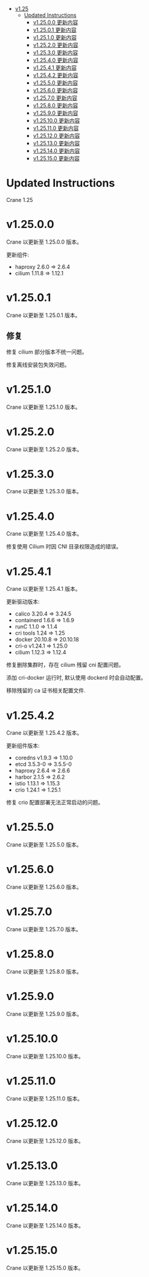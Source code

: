 - [v1.25](#v125)
  - [Updated Instructions](#updated-instructions)
    - [v1.25.0.0 更新内容](#v12500)
    - [v1.25.0.1 更新内容](#v12501)
    - [v1.25.1.0 更新内容](#v12510)
    - [v1.25.2.0 更新内容](#v12520)
    - [v1.25.3.0 更新内容](#v12530)
    - [v1.25.4.0 更新内容](#v12540)
    - [v1.25.4.1 更新内容](#v12541)
    - [v1.25.4.2 更新内容](#v12542)
    - [v1.25.5.0 更新内容](#v12550)
    - [v1.25.6.0 更新内容](#v12560)
    - [v1.25.7.0 更新内容](#v12570)
    - [v1.25.8.0 更新内容](#v12580)
    - [v1.25.9.0 更新内容](#v12590)
    - [v1.25.10.0 更新内容](#v125100)
    - [v1.25.11.0 更新内容](#v125110)
    - [v1.25.12.0 更新内容](#v125120)
    - [v1.25.13.0 更新内容](#v125130)
    - [v1.25.14.0 更新内容](#v125140)
    - [v1.25.15.0 更新内容](#v125150)

# Updated Instructions

Crane 1.25

# v1.25.0.0

Crane 以更新至 1.25.0.0 版本。

更新组件:
  * haproxy 2.6.0 => 2.6.4
  * cilium 1.11.8 => 1.12.1

# v1.25.0.1

Crane 以更新至 1.25.0.1 版本。

## 修复

修复 cilium 部分版本不统一问题。

修复离线安装包失效问题。

# v1.25.1.0

Crane 以更新至 1.25.1.0 版本。

# v1.25.2.0

Crane 以更新至 1.25.2.0 版本。

# v1.25.3.0

Crane 以更新至 1.25.3.0 版本。

# v1.25.4.0

Crane 以更新至 1.25.4.0 版本。

修复使用 Cilium 时因 CNI 目录权限造成的错误。

# v1.25.4.1

Crane 以更新至 1.25.4.1 版本。

更新驱动版本:
  * calico 3.20.4 => 3.24.5
  * containerd 1.6.6 => 1.6.9
  * runC 1.1.0 => 1.1.4
  * cri tools 1.24 => 1.25
  * docker 20.10.8 => 20.10.18
  * cri-o v1.24.1 => 1.25.0
  * cilium 1.12.3 => 1.12.4

修复删除集群时，存在 cilium 残留 cni 配置问题。

添加 cri-docker 运行时, 默认使用 dockerd 时会自动配置。

移除残留的 ca 证书相关配置文件.

# v1.25.4.2

Crane 以更新至 1.25.4.2 版本。

更新组件版本:
  * coredns v1.9.3 => 1.10.0
  * etcd 3.5.3-0 => 3.5.5-0
  * haproxy 2.6.4 => 2.6.6
  * harbor 2.1.5 => 2.6.2
  * istio 1.13.1 => 1.15.3
  * crio 1.24.1 => 1.25.1

修复 crio 配置部署无法正常启动的问题。

# v1.25.5.0

Crane 以更新至 1.25.5.0 版本。

# v1.25.6.0

Crane 以更新至 1.25.6.0 版本。

# v1.25.7.0

Crane 以更新至 1.25.7.0 版本。

# v1.25.8.0

Crane 以更新至 1.25.8.0 版本。

# v1.25.9.0

Crane 以更新至 1.25.9.0 版本。

# v1.25.10.0

Crane 以更新至 1.25.10.0 版本。

# v1.25.11.0

Crane 以更新至 1.25.11.0 版本。

# v1.25.12.0

Crane 以更新至 1.25.12.0 版本。

# v1.25.13.0

Crane 以更新至 1.25.13.0 版本。

# v1.25.14.0

Crane 以更新至 1.25.14.0 版本。

# v1.25.15.0

Crane 以更新至 1.25.15.0 版本。